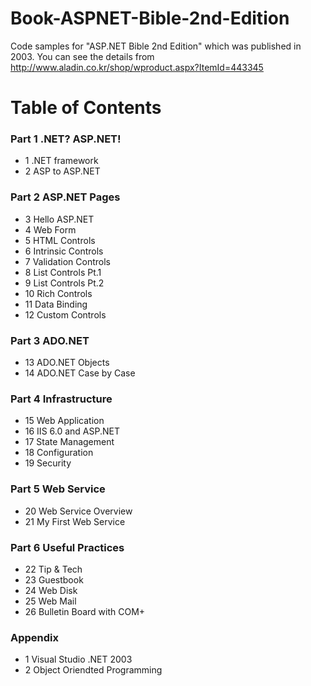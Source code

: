 # Book-ASPNET-Bible-2nd-Edition
Code samples for "ASP.NET Bible 2nd Edition" which was published in 2003.
You can see the details from http://www.aladin.co.kr/shop/wproduct.aspx?ItemId=443345

# Table of Contents

### Part 1 .NET? ASP.NET!
* 1 .NET framework
* 2 ASP to ASP.NET

### Part 2 ASP.NET Pages
* 3 Hello ASP.NET
* 4 Web Form
* 5 HTML Controls
* 6 Intrinsic Controls
* 7 Validation Controls
* 8 List Controls Pt.1
* 9 List Controls Pt.2
* 10 Rich Controls
* 11 Data Binding
* 12 Custom Controls

### Part 3 ADO.NET 
* 13 ADO.NET Objects
* 14 ADO.NET Case by Case

### Part 4 Infrastructure
* 15 Web Application
* 16 IIS 6.0 and ASP.NET
* 17 State Management
* 18 Configuration
* 19 Security

### Part 5 Web Service
* 20 Web Service Overview
* 21 My First Web Service

### Part 6 Useful Practices
* 22 Tip & Tech
* 23 Guestbook
* 24 Web Disk
* 25 Web Mail
* 26 Bulletin Board with COM+

### Appendix
* 1 Visual Studio .NET 2003
* 2 Object Oriendted Programming



